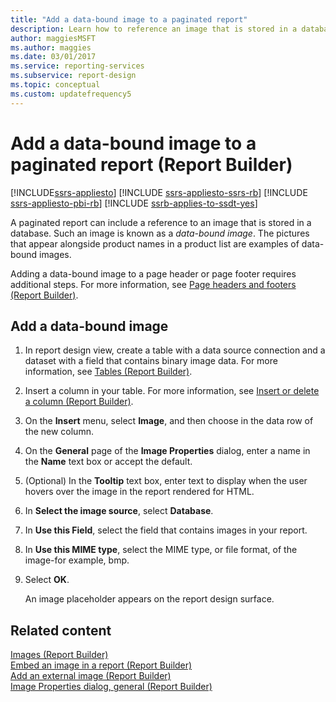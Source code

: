 ```yaml
---
title: "Add a data-bound image to a paginated report"
description: Learn how to reference an image that is stored in a database to display the image in your paginated reports in Report Builder.
author: maggiesMSFT
ms.author: maggies
ms.date: 03/01/2017
ms.service: reporting-services
ms.subservice: report-design
ms.topic: conceptual
ms.custom: updatefrequency5
---
```

# Add a data-bound image to a paginated report (Report Builder)

[!INCLUDE[ssrs-appliesto](../../includes/ssrs-appliesto.md)] [!INCLUDE [ssrs-appliesto-ssrs-rb](../../includes/ssrs-appliesto-ssrs-rb.md)] [!INCLUDE [ssrs-appliesto-pbi-rb](../../includes/ssrs-appliesto-pbi-rb.md)] [!INCLUDE [ssrb-applies-to-ssdt-yes](../../includes/ssrb-applies-to-ssdt-yes.md)]

A paginated report can include a reference to an image that is stored in a database. Such an image is known as a *data-bound image*. The pictures that appear alongside product names in a product list are examples of data-bound images.  
  
Adding a data-bound image to a page header or page footer requires additional steps. For more information, see [Page headers and footers &#40;Report Builder&#41;](../../reporting-services/report-design/page-headers-and-footers-report-builder-and-ssrs.md).  
    
## Add a data-bound image  
  
1.  In report design view, create a table with a data source connection and a dataset with a field that contains binary image data. For more information, see [Tables &#40;Report Builder&#41;](../../reporting-services/report-design/tables-report-builder-and-ssrs.md).  
  
1.  Insert a column in your table. For more information, see [Insert or delete a column &#40;Report Builder&#41;](../../reporting-services/report-design/insert-or-delete-a-column-report-builder-and-ssrs.md).  
  
1.  On the **Insert** menu, select **Image**, and then choose in the data row of the new column.  
  
1.  On the **General** page of the **Image Properties** dialog, enter a name in the **Name** text box or accept the default.  
  
1.  (Optional) In the **Tooltip** text box, enter text to display when the user hovers over the image in the report rendered for HTML.  
  
1.  In **Select the image source**, select **Database**.  
  
1.  In **Use this Field**, select the field that contains images in your report.  
  
1.  In **Use this MIME type**, select the MIME type, or file format, of the image-for example, bmp.  
  
1.  Select **OK**.
  
     An image placeholder appears on the report design surface.  
  
## Related content  
 [Images &#40;Report Builder&#41;](../../reporting-services/report-design/images-report-builder-and-ssrs.md)   
 [Embed an image in a report &#40;Report Builder&#41;](../../reporting-services/report-design/embed-an-image-in-a-report-report-builder-and-ssrs.md)   
 [Add an external image &#40;Report Builder&#41;](../../reporting-services/report-design/add-an-external-image-report-builder-and-ssrs.md)   
 [Image Properties dialog, general &#40;Report Builder&#41;](./images-report-builder-and-ssrs.md)  
  
